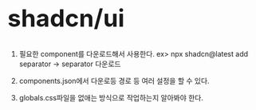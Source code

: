 <h1 style="font-size: 48px;">shadcn/ui</h1>

1. 필요한 component를 다운로드해서 사용한다.
   ex> npx shadcn@latest add separator -> separator 다운로드

2. components.json에서 다운로등 경로 등 여러 설정을 할 수 있다.
3. globals.css파일을 없애는 방식으로 작업하는지 알아봐야 한다.